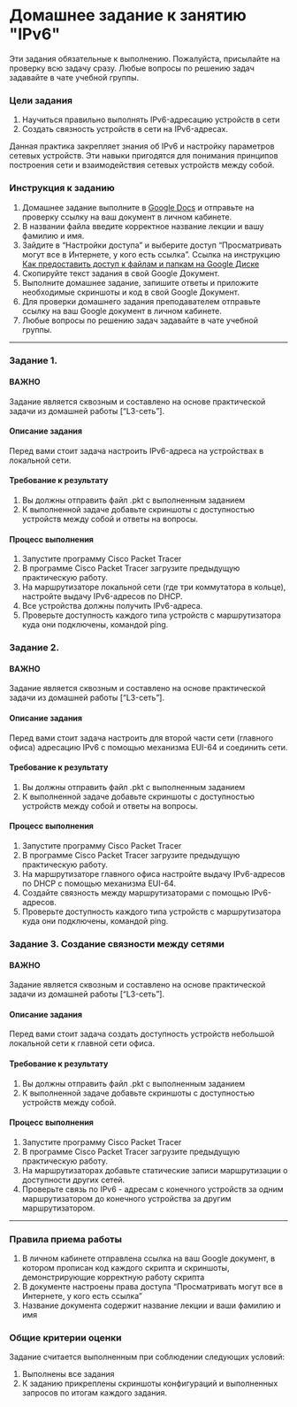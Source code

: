 # Домашнее задание к занятию "IPv6"

Эти задания обязательные к выполнению. Пожалуйста, присылайте на проверку всю задачу сразу. Любые вопросы по решению задач задавайте в чате учебной группы. 

### Цели задания
1. Научиться правильно выполнять IPv6-адресацию устройств в сети 
2. Создать связность устройств в сети на IPv6-адресах.

Данная практика закрепляет знания об IPv6 и настройку параметров сетевых устройств. Эти навыки пригодятся для понимания принципов построения сети и взаимодействия сетевых устройств между собой.

### Инструкция к заданию

1. Домашнее задание выполните в [Google Docs](https://docs.google.com/) и отправьте на проверку ссылку на ваш документ в личном кабинете.
2. В названии файла введите корректное название лекции и вашу фамилию и имя.
3. Зайдите в “Настройки доступа” и выберите доступ “Просматривать могут все в Интернете, у кого есть ссылка”. Ссылка на инструкцию [Как предоставить доступ к файлам и папкам на Google Диске](https://support.google.com/docs/answer/2494822?hl=ru&co=GENIE.Platform%3DDesktop)
4. Скопируйте текст задания в свой  Google Документ.
5. Выполните домашнее задание, запишите ответы и приложите необходимые скриншоты и код в свой Google Документ.
6. Для проверки домашнего задания преподавателем отправьте ссылку на ваш Google документ в личном кабинете.
7. Любые вопросы по решению задач задавайте в чате учебной группы.

---

### Задание 1.

#### ВАЖНО
Задание является сквозным и составлено на основе практической задачи из домашней работы [“L3-сеть”]. 

#### Описание задания
Перед вами стоит задача настроить IPv6-адреса на устройствах в локальной сети.

#### Требование к результату
1. Вы должны отправить файл .pkt с выполненным заданием
2. К выполненной задаче добавьте скриншоты с доступностью устройств между собой и ответы на вопросы.

#### Процесс выполнения
1. Запустите программу Cisco Packet Tracer
2. В программе Cisco Packet Tracer загрузите предыдущую практическую работу.
3. На маршрутизаторе локальной сети (где три коммутатора в кольце), настройте выдачу IPv6-адресов по DHCP.
4. Все устройства должны получить IPv6-адреса.
5. Проверьте доступность каждого типа устройств с маршрутизатора куда они подключены, командой ping.

### Задание 2.

#### ВАЖНО
Задание является сквозным и составлено на основе практической задачи из домашней работы [“L3-сеть”]. 

#### Описание задания
Перед вами стоит задача настроить для второй части сети (главного офиса) адресацию IPv6 с помощью механизма EUI-64 и соединить сети.

#### Требование к результату
1. Вы должны отправить файл .pkt с выполненным заданием
2. К выполненной задаче добавьте скриншоты с доступностью устройств между собой и ответы на вопросы.

#### Процесс выполнения
1. Запустите программу Cisco Packet Tracer
2. В программе Cisco Packet Tracer загрузите предыдущую практическую работу. 
3. На маршрутизаторе главного офиса настройте выдачу IPv6-адресов по DHCP с помощью механизма EUI-64.
4. Создайте связность между маршрутизаторами с помощью IPv6-адресов.
5. Проверьте доступность каждого типа устройств с маршрутизатора куда они подключены, командой ping. 

### Задание 3. Создание связности между сетями 

#### ВАЖНО
Задание является сквозным и составлено на основе практической задачи из домашней работы [“L3-сеть”]. 

#### Описание задания
Перед вами стоит задача создать доступность устройств небольшой локальной сети к главной сети офиса. 

#### Требование к результату
1. Вы должны отправить файл .pkt с выполненным заданием
2. К выполненной задаче добавьте скриншоты с доступностью устройств между собой.

#### Процесс выполнения
1. Запустите программу Cisco Packet Tracer
2. В программе Cisco Packet Tracer загрузите предыдущую практическую работу.
3. На маршрутизаторах добавьте статические записи маршрутизации о доступности других сетей.
4. Проверьте связь по IPv6 - адресам с конечного устройств за одним маршрутизатором до конечного устройства за другим маршрутизатором.
---

### Правила приема работы
1. В личном кабинете отправлена ссылка на ваш Google документ, в котором прописан код каждого скрипта и скриншоты, демонстрирующие корректную работу скрипта
2. В документе настроены права доступа “Просматривать могут все в Интернете, у кого есть ссылка”
3. Название документа содержит название лекции и ваши фамилию и имя

### Общие критерии оценки
Задание считается выполненным при соблюдении следующих условий:
1. Выполнены все задания
2. К заданию прикреплены скриншоты конфигураций и выполненных запросов по итогам каждого задания.
